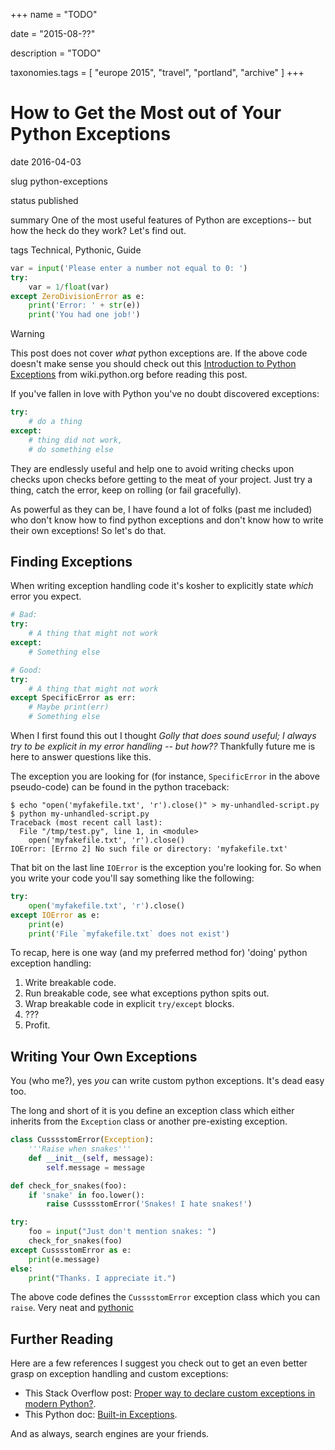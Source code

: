 +++
name = "TODO"

date = "2015-08-??"

description = "TODO"

taxonomies.tags = [
    "europe 2015", "travel", "portland", "archive"
]
+++
# How to Get the Most out of Your Python Exceptions

date
2016-04-03

slug
python-exceptions

status
published

summary
One of the most useful features of Python are exceptions-- but how the
heck do they work? Let's find out.

tags
Technical, Pythonic, Guide

``` python
var = input('Please enter a number not equal to 0: ')
try:
    var = 1/float(var)
except ZeroDivisionError as e:
    print('Error: ' + str(e))
    print('You had one job!')
```

<div class="warning">

<div class="title">

Warning

</div>

This post does not cover *what* python exceptions are. If the above code
doesn't make sense you should check out this [Introduction to Python
Exceptions](https://wiki.python.org/moin/HandlingExceptions) from
wiki.python.org before reading this post.

</div>

If you've fallen in love with Python you've no doubt discovered
exceptions:

``` python
try:
    # do a thing
except:
    # thing did not work,
    # do something else
```

They are endlessly useful and help one to avoid writing checks upon
checks upon checks before getting to the meat of your project. Just try
a thing, catch the error, keep on rolling (or fail gracefully).

As powerful as they can be, I have found a lot of folks (past me
included) who don't know how to find python exceptions and don't know
how to write their own exceptions! So let's do that.

## Finding Exceptions

When writing exception handling code it's kosher to explicitly state
*which* error you expect.

``` python
# Bad:
try:
    # A thing that might not work
except:
    # Something else

# Good:
try:
    # A thing that might not work
except SpecificError as err:
    # Maybe print(err)
    # Something else
```

When I first found this out I thought *Golly that does sound useful; I
always try to be explicit in my error handling -- but how??* Thankfully
future me is here to answer questions like this.

The exception you are looking for (for instance, `SpecificError` in the
above pseudo-code) can be found in the python traceback:

``` text
$ echo "open('myfakefile.txt', 'r').close()" > my-unhandled-script.py
$ python my-unhandled-script.py
Traceback (most recent call last):
  File "/tmp/test.py", line 1, in <module>
    open('myfakefile.txt', 'r').close()
IOError: [Errno 2] No such file or directory: 'myfakefile.txt'
```

That bit on the last line `IOError` is the exception you're looking for.
So when you write your code you'll say something like the following:

``` python
try:
    open('myfakefile.txt', 'r').close()
except IOError as e:
    print(e)
    print('File `myfakefile.txt` does not exist')
```

To recap, here is one way (and my preferred method for) 'doing' python
exception handling:

1.  Write breakable code.
2.  Run breakable code, see what exceptions python spits out.
3.  Wrap breakable code in explicit `try/except` blocks.
4.  ???
5.  Profit.

## Writing Your Own Exceptions

You (who me?), yes *you* can write custom python exceptions. It's dead
easy too.

The long and short of it is you define an exception class which either
inherits from the `Exception` class or another pre-existing exception.

``` python
class CusssstomError(Exception):
    '''Raise when snakes'''
    def __init__(self, message):
        self.message = message

def check_for_snakes(foo):
    if 'snake' in foo.lower():
        raise CusssstomError('Snakes! I hate snakes!')

try:
    foo = input("Just don't mention snakes: ")
    check_for_snakes(foo)
except CusssstomError as e:
    print(e.message)
else:
    print("Thanks. I appreciate it.")
```

The above code defines the `CusssstomError` exception class which you
can `raise`. Very neat and
[pythonic](https://docs.python.org/2/glossary.html#term-pythonic)

## Further Reading

Here are a few references I suggest you check out to get an even better
grasp on exception handling and custom exceptions:

- This Stack Overflow post: [Proper way to declare custom exceptions in
  modern
  Python?](http://stackoverflow.com/questions/1319615/proper-way-to-declare-custom-exceptions-in-modern-python).
- This Python doc: [Built-in
  Exceptions](https://docs.python.org/2/library/exceptions.html).

And as always, search engines are your friends.
